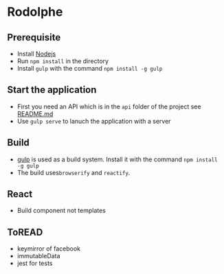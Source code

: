 Rodolphe
=====================

## Prerequisite

- Install [Nodejs](http://nodejs.org/)
- Run `npm install` in the directory
- Install `gulp` with the command `npm install -g gulp`

## Start the application

- First you need an API which is in the `api` folder of the project see [README.md](https://github.com/KleeGroup/rodolphe)
- Use `gulp serve` to lanuch the application with a server

## Build
- [gulp](http://gulpjs.com/) is used as a build system. Install it with the command `npm install -g gulp`
- The build uses`browserify` and `reactify`.




## React

- Build component not templates

## ToREAD

- keymirror of facebook
- immutableData
- jest for tests
